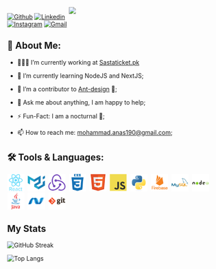 <img src="https://media.giphy.com/media/gjrYDwbjnK8x36xZIO/giphy.gif" width="360" align="right"/>

[![Github](https://img.shields.io/badge/-Github-000?style=flat&logo=Github&logoColor=white)](https://github.com/MuhammadAnas190/)
[![Linkedin](https://img.shields.io/badge/-LinkedIn-blue?style=flat&logo=Linkedin&logoColor=white)](https://www.linkedin.com/in/mohammad-anas-saud-dev/)
[![Instagram](https://img.shields.io/badge/-Instagram-c13584?style=flat&labelColor=c13584&logo=instagram&logoColor=white)](https://www.instagram.com/mohammad.anas190/)
[![Gmail](https://img.shields.io/badge/-Gmail-c14438?style=flat&logo=Gmail&logoColor=white)](mailto:mohammad.anas190@gmail.com)

##  🔭 About Me:
- 👨🏽‍💻 I’m currently working at [Sastaticket.pk](https://www.sastaticket.pk/)

- 🌱 I’m currently learning NodeJS and NextJS;

- 👯 I’m a contributor to [Ant-design](https://github.com/ant-design/ant-design) 🤝;

- 💬 Ask me about anything, I am happy to help;

- ⚡️ Fun-Fact: I am a nocturnal 🦉;

- 📫 How to reach me: mohammad.anas190@gmail.com;


## 🛠️ Tools & Languages:
<div>
  <img src="https://github.com/devicons/devicon/blob/master/icons/react/react-original-wordmark.svg" title="React" alt="React" width="40" height="40"/>&nbsp;
  <img src="https://github.com/devicons/devicon/blob/master/icons/materialui/materialui-original.svg" title="Material UI" alt="Material UI" width="40" height="40"/>&nbsp;
  <img src="https://github.com/devicons/devicon/blob/master/icons/redux/redux-original.svg" title="Redux" alt="Redux " width="40" height="40"/>&nbsp;
  <img src="https://github.com/devicons/devicon/blob/master/icons/css3/css3-plain-wordmark.svg"  title="CSS3" alt="CSS" width="40" height="40"/>&nbsp;
  <img src="https://github.com/devicons/devicon/blob/master/icons/html5/html5-original.svg" title="HTML5" alt="HTML" width="40" height="40"/>&nbsp;
  <img src="https://github.com/devicons/devicon/blob/master/icons/javascript/javascript-original.svg" title="JavaScript" alt="JavaScript" width="40" height="40"/>&nbsp;
  <img src="https://github.com/devicons/devicon/blob/master/icons/python/python-original.svg" title="JavaScript" alt="JavaScript" width="40" height="40"/>&nbsp;
  <img src="https://github.com/devicons/devicon/blob/master/icons/firebase/firebase-plain-wordmark.svg" title="Firebase" alt="Firebase" width="40" height="40"/>&nbsp;
  <img src="https://github.com/devicons/devicon/blob/master/icons/mysql/mysql-original-wordmark.svg" title="MySQL"  alt="MySQL" width="40" height="40"/>&nbsp;
  <img src="https://github.com/devicons/devicon/blob/master/icons/nodejs/nodejs-original-wordmark.svg" title="NodeJS" alt="NodeJS" width="40" height="40"/>&nbsp;
  <img src="https://github.com/devicons/devicon/blob/master/icons/java/java-original-wordmark.svg" title="Java" alt="Java" width="40" height="40"/>&nbsp;
  <img src="https://github.com/devicons/devicon/blob/master/icons/dot-net/dot-net-original.svg" title=".NET" alt=".NET" width="40" height="40"/>&nbsp;
  <img src="https://github.com/devicons/devicon/blob/master/icons/git/git-original-wordmark.svg" title="Git" **alt="Git" width="40" height="40"/>
</div>

## My Stats
![GitHub Streak](http://github-readme-streak-stats.herokuapp.com?user=MuhammadAnas190&theme=dark&background=000000)

![Top Langs](https://github-readme-stats.vercel.app/api/top-langs/?username=MuhammadAnas190&layout=compact&theme=vision-friendly-dark)

<img src="https://komarev.com/ghpvc/?username=MohammadAnas190&style=flat-square&color=blue" alt=""/>
